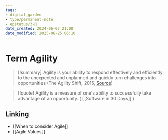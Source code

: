 ```yaml
---
tags: 
- digital_garden
- type/permanent-note
- epstatus/3-🌳
date_created: 2024-06-07 21:08
date_modified: 2025-06-25 06:10
---
```

# Term Agility

> [!summary]
>Agility is your ability to respond effectively and efficiently to the unexpected and unplanned and quickly turn challenges into opportunities (The Agility Shift, 2015, [Source](https://pamela-meyer.com/agile-101-part-1-of-3-agile-vs-agility/))

> [!quote]
> Agility is a measure of one's ability to successfully take advantage of an opportunity. ( [[Software in 30 Days]] )

## Linking

+ [[When to consider Agile]]
+ [[Agile Values]]